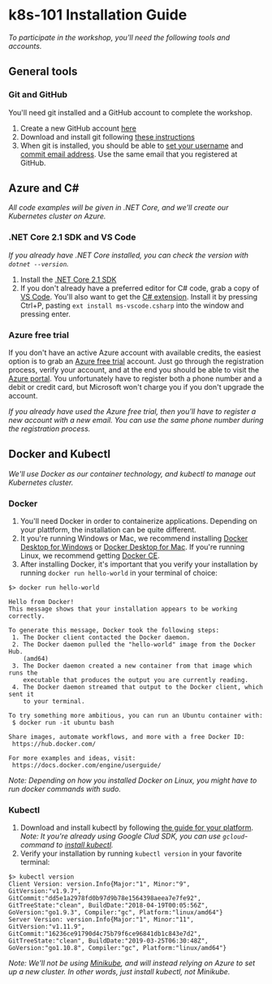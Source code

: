 k8s-101 Installation Guide
==========================
_To participate in the workshop, you'll need the following tools and accounts._

General tools
-------------

### Git and GitHub
You'll need git installed and a GitHub account to complete the workshop.

1. Create a new GitHub account [here](https://github.com/join)
2. Download and install git following [these instructions](https://git-scm.com/downloads)
3. When git is installed, you should be able to [set your username](https://help.github.com/articles/setting-your-username-in-git/) and [commit email address](https://help.github.com/articles/setting-your-commit-email-address-in-git/). Use the same email that you registered at GitHub.

Azure and C#
------------
_All code examples will be given in .NET Core, and we'll create our Kubernetes cluster on Azure._

### .NET Core 2.1 SDK and VS Code
_If you already have .NET Core installed, you can check the version with `dotnet --version`._

1. Install the [.NET Core 2.1 SDK](https://www.microsoft.com/net/download)
2. If you don't already have a preferred editor for C# code, grab a copy of [VS Code](https://code.visualstudio.com/). You'll also want to get the [C# extension](https://marketplace.visualstudio.com/items?itemName=ms-vscode.csharp). Install it by pressing Ctrl+P, pasting `ext install ms-vscode.csharp` into the window and pressing enter.


### Azure free trial
If you don't have an active Azure account with available credits, the easiest option is to grab an [Azure free trial](https://azure.microsoft.com/nb-no/free) account. Just go through the registration process, verify your account, and at the end you should be able to visit the [Azure portal](https://portal.azure.com). You unfortunately have to register both a phone number and a debit or credit card, but Microsoft won't charge you if you don't upgrade the account.

_If you already have used the Azure free trial, then you'll have to register a new account with a new email. You can use the same phone number during the registration process._


Docker and Kubectl
------------------
_We'll use Docker as our container technology, and kubectl to manage out Kubernetes cluster._

### Docker

1. You'll need Docker in order to containerize applications. Depending on your plattform, the installation can be quite different.
2. It you're running Windows or Mac, we recommend installing [Docker Desktop for Windows](https://docs.docker.com/docker-for-windows/install/) or [Docker Desktop for Mac](https://docs.docker.com/docker-for-mac/install/). If you're running Linux, we recommend getting [Docker CE](https://docs.docker.com/install/linux/docker-ce/ubuntu/#install-docker-ce-1).
3. After installing Docker, it's important that you verify your installation by running `docker run hello-world` in your terminal of choice:

```shell
$> docker run hello-world

Hello from Docker!
This message shows that your installation appears to be working correctly.

To generate this message, Docker took the following steps:
 1. The Docker client contacted the Docker daemon.
 2. The Docker daemon pulled the "hello-world" image from the Docker Hub.
    (amd64)
 3. The Docker daemon created a new container from that image which runs the
    executable that produces the output you are currently reading.
 4. The Docker daemon streamed that output to the Docker client, which sent it
    to your terminal.

To try something more ambitious, you can run an Ubuntu container with:
 $ docker run -it ubuntu bash

Share images, automate workflows, and more with a free Docker ID:
 https://hub.docker.com/

For more examples and ideas, visit:
 https://docs.docker.com/engine/userguide/
```

_Note: Depending on how you installed Docker on Linux, you might have to run docker commands with sudo._

### Kubectl

1. Download and install kubectl by following [the guide for your platform](https://kubernetes.io/docs/tasks/tools/install-kubectl/). _Note: It you're already using Google Clud SDK, you can use `gcloud`-command to [install kubectl](https://kubernetes.io/docs/tasks/tools/install-kubectl/#download-as-part-of-the-google-cloud-sdk)._
2. Verify your installation by running `kubectl version` in your favorite terminal:

```shell
$> kubectl version
Client Version: version.Info{Major:"1", Minor:"9", GitVersion:"v1.9.7", GitCommit:"dd5e1a2978fd0b97d9b78e1564398aeea7e7fe92", GitTreeState:"clean", BuildDate:"2018-04-19T00:05:56Z", GoVersion:"go1.9.3", Compiler:"gc", Platform:"linux/amd64"}
Server Version: version.Info{Major:"1", Minor:"11", GitVersion:"v1.11.9", GitCommit:"16236ce91790d4c75b79f6ce96841db1c843e7d2", GitTreeState:"clean", BuildDate:"2019-03-25T06:30:48Z", GoVersion:"go1.10.8", Compiler:"gc", Platform:"linux/amd64"}
```

_Note: We'll not be using [Minikube](https://kubernetes.io/docs/setup/minikube/), and will instead relying on Azure to set up a new cluster. In other words, just install kubectl, not Minikube._

